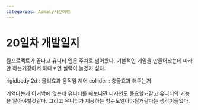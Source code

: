 ```yaml
---
categories: Asmaly시간여행
---
```

# 20일차 개발일지

팀프로젝트가 끝나고 유니티 입문 주차로 넘어왔다.
기본적인 게임을 만들어봤는데 따라만 하는거같아서 
하다보면 실력이 늘겠지 싶다.

rigidbody 2d : 물리효과 움직임 제어
collider : 충돌효과 해주는거

기억나는게 이거밖에 없는데 유니티를 해보니깐
디자인도 중요할거같고 유니티의 기능을 알아야할것같다.
그리고 유니티가 제공하는 함수도알아야될거같다는 생각이들었다.

